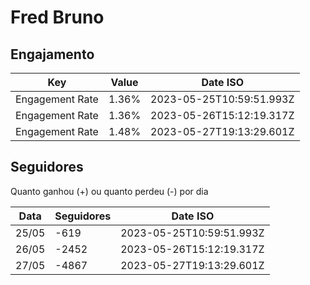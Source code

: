 # Fred Bruno

## Engajamento

| Key             | Value | Date ISO                 |
| --------------- | ----- | ------------------------ |
| Engagement Rate | 1.36% | 2023-05-25T10:59:51.993Z |
| Engagement Rate | 1.36% | 2023-05-26T15:12:19.317Z |
| Engagement Rate | 1.48% | 2023-05-27T19:13:29.601Z |

## Seguidores

Quanto ganhou (+) ou quanto perdeu (-) por dia

| Data  | Seguidores | Date ISO                 |
| ----- | ---------- | ------------------------ |
| 25/05 | -619       | 2023-05-25T10:59:51.993Z |
| 26/05 | -2452      | 2023-05-26T15:12:19.317Z |
| 27/05 | -4867      | 2023-05-27T19:13:29.601Z |